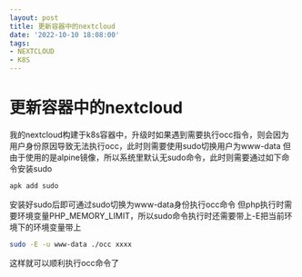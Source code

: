 ```yaml
---
layout: post
title: 更新容器中的nextcloud
date: '2022-10-10 18:08:00'
tags:
- NEXTCLOUD
- K8S
---
```


# 更新容器中的nextcloud

我的nextcloud构建于k8s容器中，升级时如果遇到需要执行occ指令，则会因为用户身份原因导致无法执行occ，此时则需要使用sudo切换用户为www-data
但由于使用的是alpine镜像，所以系统里默认无sudo命令，此时则需要通过如下命令安装sudo

``` bash
apk add sudo
```

安装好sudo后即可通过sudo切换为www-data身份执行occ命令
但php执行时需要环境变量PHP_MEMORY_LIMIT，所以sudo命令执行时还需要带上-E把当前环境下的环境变量带上

``` bash
sudo -E -u www-data ./occ xxxx
```

这样就可以顺利执行occ命令了
